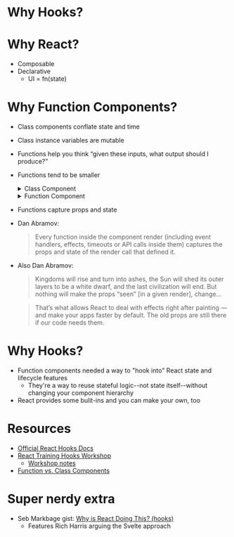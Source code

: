 # Why Hooks?

# Why React?

- Composable
- Declarative
  - UI = fn(state)

# Why Function Components?

- Class components conflate state and time
- Class instance variables are mutable
- Functions help you think “given these inputs, what output should I produce?”
- Functions tend to be smaller 

  <details>
    <summary>Class Component</summary>

    ```js
    class Posts extends React.Component {
      state = { posts: null }
      subscribe() {
        this.unsub = subscribeToPosts(this.props.uid, posts => {
          this.setState({ posts})
        })
      }

      componentDidMount() {
        this.subscribe()
      }

      componentDidUpdate(prevProps) {
        if (prevProps.uid !== this.props.uid) {
          this.unsub()
          this.subscribe()
        }
      }

      componentWillUnmount() {
        this.unsub()
      }

      render() {
        this.propschildren(this.state.posts)
      }
    }
    ```
  </details>

  <details>
    <summary>Function Component</summary>
    
    ```js
    const [posts, setPosts] = useState(null)
    useEffect(() => subscribeToPosts(uid, setPosts), [uid])
    ```
  </details>

- Functions capture props and state

- Dan Abramov:

  > Every function inside the component render (including event handlers, effects, timeouts or API calls inside them) captures the props and state of the render call that defined it.

- Also Dan Abramov:

  > Kingdoms will rise and turn into ashes, the Sun will shed its outer layers to be a white dwarf, and the last civilization will end. But nothing will make the props “seen” [in a given render], change...

  > That’s what allows React to deal with effects right after painting — and make your apps faster by default. The old props are still there if our code needs them.

# Why Hooks?

- Function components needed a way to "hook into" React state and lifecycle features
  - They're a way to reuse stateful logic--not state itself--without changing your component hierarchy
- React provides some bulit-ins and you can make your own, too

# Resources

- [Official React Hooks Docs](https://reactjs.org/docs/hooks-intro.html)
- [React Training Hooks Workshop](https://github.com/ReactTraining/hooks-workshop)
  - [Workshop notes](https://github.com/ReactTraining/hooks-workshop/blob/master/student-lesson-notes.md)
- [Function vs. Class Components](https://overreacted.io/how-are-function-components-different-from-classes/)

# Super nerdy extra

- Seb Markbage gist: [Why is React Doing This? (hooks)](https://gist.github.com/sebmarkbage/a5ef436427437a98408672108df01919)
  - Features Rich Harris arguing the Svelte approach
